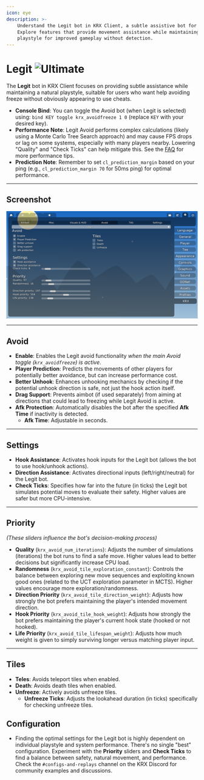 ```yaml
---
icon: eye
description: >-
    Understand the Legit bot in KRX Client, a subtle assistive bot for Teeworlds.
    Explore features that provide movement assistance while maintaining a natural
    playstyle for improved gameplay without detection.
---
```


# Legit ![Ultimate](https://img.shields.io/badge/Ultimate-%23f76d6d?style=flat-square)
The **Legit** bot in KRX Client focuses on providing subtle assistance while maintaining a natural playstyle, suitable for users who want help avoiding freeze without obviously appearing to use cheats.

- **Console Bind**: You can toggle the Avoid bot (when Legit is selected) using: `bind KEY toggle krx_avoidfreeze 1 0` (replace `KEY` with your desired key).
- **Performance Note**: Legit Avoid performs complex calculations (likely using a Monte Carlo Tree Search approach) and may cause FPS drops or lag on some systems, especially with many players nearby. Lowering "Quality" and "Check Ticks" can help mitigate this. See the [FAQ](../../faq.md#why-does-legit-avoid-freeze-cause-fps-drops-lag) for more performance tips.
- **Prediction Note**: Remember to set `cl_prediction_margin` based on your ping (e.g., `cl_prediction_margin 70` for 50ms ping) for optimal performance.

---

## **Screenshot**
![Legit Menu - Recommended Settings](https://raw.githubusercontent.com/Krixx1337/krxclient-docs/refs/heads/main/images/legit-menu.png)

---

## **Avoid**
- **Enable**: Enables the Legit avoid functionality *when the main Avoid toggle (`krx_avoidfreeze`) is active*.
- **Player Prediction**: Predicts the movements of other players for potentially better avoidance, but can increase performance cost.
- **Better Unhook**: Enhances unhooking mechanics by checking if the potential unhook direction is safe, not just the hook action itself.
- **Drag Support**: Prevents aimbot (if used separately) from aiming at directions that could lead to freezing while Legit Avoid is active.
- **Afk Protection**: Automatically disables the bot after the specified **Afk Time** if inactivity is detected.
  - **Afk Time**: Adjustable in seconds.

---

## **Settings**
- **Hook Assistance**: Activates hook inputs for the Legit bot (allows the bot to use hook/unhook actions).
- **Direction Assistance**: Activates directional inputs (left/right/neutral) for the Legit bot.
- **Check Ticks**: Specifies how far into the future (in ticks) the Legit bot simulates potential moves to evaluate their safety. Higher values are safer but more CPU-intensive.

---

## **Priority**
*(These sliders influence the bot's decision-making process)*
- **Quality** (`krx_avoid_num_iterations`): Adjusts the number of simulations (iterations) the bot runs to find a safe move. Higher values lead to better decisions but significantly increase CPU load.
- **Randomness** (`krx_avoid_tile_exploration_constant`): Controls the balance between exploring new move sequences and exploiting known good ones (related to the UCT exploration parameter in MCTS). Higher values encourage more exploration/randomness.
- **Direction Priority** (`krx_avoid_tile_direction_weight`): Adjusts how strongly the bot prefers maintaining the player's intended movement direction.
- **Hook Priority** (`krx_avoid_tile_hook_weight`): Adjusts how strongly the bot prefers maintaining the player's current hook state (hooked or not hooked).
- **Life Priority** (`krx_avoid_tile_lifespan_weight`): Adjusts how much weight is given to simply surviving longer versus matching player input.

---

## **Tiles**
- **Teles**: Avoids teleport tiles when enabled.
- **Death**: Avoids death tiles when enabled.
- **Unfreeze**: Actively avoids unfreeze tiles.
  - **Unfreeze Ticks**: Adjusts the lookahead duration (in ticks) specifically for checking unfreeze tiles.

## **Configuration**
- Finding the optimal settings for the Legit bot is highly dependent on individual playstyle and system performance. There's no single "best" configuration. Experiment with the **Priority** sliders and **Check Ticks** to find a balance between safety, natural movement, and performance. Check the `#configs-and-replays` channel on the KRX Discord for community examples and discussions.
